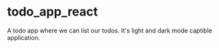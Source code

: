 # todo_app_react
A todo app where we can list our todos.
It's light and dark mode captible application.
